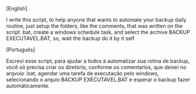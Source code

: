 [English]

 I write this script, to help anyone that wants to automate your backup daily routine, just setup the folders, like the comments, that was written on the script .bat, create a 
windows schedule task, and select the archive BACKUP EXECUTAVEL.BAT, so, wait the backup do it by it self

[Português]

 Escrevi esse script, para ajudar a todos à automatizar sua rotina de backup, você só precisa criar os diretório, conforme os comentarios, que deixei no arqvuio .bat, agendar 
uma tarefa de executação pelo windows, selecionando o arquio BACKUP EXECUTAVEL.BAT e esperar o backup fazer automáticamente.
